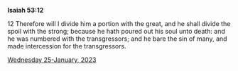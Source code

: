 **Isaiah 53:12**

12 Therefore will I divide him a portion with the great, and he shall divide the spoil with the strong; because he hath poured out his soul unto death: and he was numbered with the transgressors; and he bare the sin of many, and made intercession for the transgressors. 

[Wednesday 25-January, 2023](https://t.me/s/daily_scripture)
